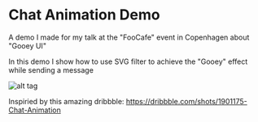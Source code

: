 # Chat Animation Demo

A demo I made for my talk at the "FooCafe" event in Copenhagen 
about "Gooey UI"

In this demo I show how to use SVG filter to achieve the "Gooey" effect while sending a message

![alt tag](https://d13yacurqjgara.cloudfront.net/users/149817/screenshots/1901175/chat-animacia-2.gif)


Inspiried by this amazing dribbble:
https://dribbble.com/shots/1901175-Chat-Animation

